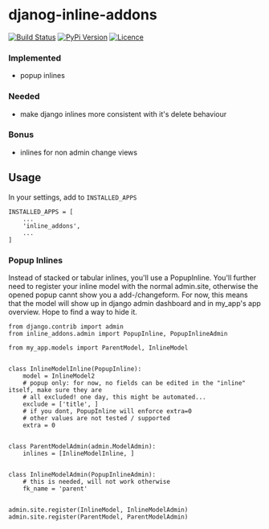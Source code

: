 # djanog-inline-addons

[![Build Status](https://travis-ci.org/bnzk/django-inline-addons.svg "Build Status")](https://travis-ci.org/bnzk/django-inline-addons/)
[![PyPi Version](https://img.shields.io/pypi/v/django-inline-addons.svg "PyPi Version")](https://pypi.python.org/pypi/django-inline-addons/)
[![Licence](https://img.shields.io/pypi/l/django-inline-addons.svg "Licence")](https://pypi.python.org/pypi/django-inline-addons/)

### Implemented
- popup inlines

### Needed

- make django inlines more consistent with it's delete behaviour

### Bonus

- inlines for non admin change views

## Usage

In your settings, add to `INSTALLED_APPS`

    INSTALLED_APPS = [
        ...
        'inline_addons',
        ...
    ]

### Popup Inlines

Instead of stacked or tabular inlines, you'll use a PopupInline. You'll further need to register your inline
model with the normal admin.site, otherwise the opened popup cannt show you a add-/changeform. For now, this means that
the model will show up in django admin dashboard and in my_app's app overview. Hope to find a way to hide it.

    from django.contrib import admin
    from inline_addons.admin import PopupInline, PopupInlineAdmin

    from my_app.models import ParentModel, InlineModel


    class InlineModelInline(PopupInline):
        model = InlineModel2
        # popup only: for now, no fields can be edited in the "inline" itself, make sure they are
        # all excluded! one day, this might be automated...
        exclude = ['title', ]
        # if you dont, PopupInline will enforce extra=0
        # other values are not tested / supported
        extra = 0


    class ParentModelAdmin(admin.ModelAdmin):
        inlines = [InlineModelInline, ]


    class InlineModelAdmin(PopupInlineAdmin):
        # this is needed, will not work otherwise
        fk_name = 'parent'


    admin.site.register(InlineModel, InlineModelAdmin)
    admin.site.register(ParentModel, ParentModelAdmin)
